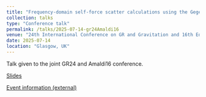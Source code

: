 ```yaml
---
title: "Frequency-domain self-force scatter calculations using the Gegenbauer procedure"
collection: talks
type: "Conference talk"
permalink: /talks/2025-07-14-gr24Amaldi16
venue: "24th International Conference on GR and Gravitation and 16th Edoardo Amaldi Conference on Gravitational Waves"
date: 2025-07-14
location: "Glasgow, UK"
---
```


Talk given to the joint GR24 and Amaldi16 conference.

[Slides](../files/gr24Amaldi16.pdf)

[Event information (external)](https://iop.eventsair.com/gr24-amaldi16/)
